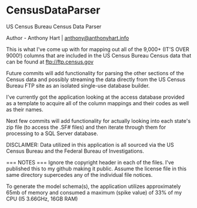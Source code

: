 # CensusDataParser
US Census Bureau Census Data Parser

Author - Anthony Hart | anthony@anthonyhart.info

This is what I've come up with for mapping out all of the 9,000+ (IT'S OVER 9000!) columns that are included in the US Census Bureau Census data that can be found at ftp://ftp.census.gov

Future commits will add functionality for parsing the other sections of the Census data and possibly streaming the data directly from the US Census Bureau FTP site as an isolated single-use database builder.

I've currently got the application looking at the access database provided as a template to acquire all of the column mappings and their codes as well as their names.

Next few commits will add functionality for actually looking into each state's zip file (to access the .SF# files) and then iterate through them for processing to a SQL Server database.

DISCLAIMER: Data utilized in this application is all sourced via the US Census Bureau and the Federal Bureau of Investigations.

=== NOTES ===
Ignore the copyright header in each of the files. I've published this to my github making it public. Assume the license file in this same directory supercedes any of the individual file notices.

To generate the model schema(s), the application utilizes approximately 65mb of memory and consumed a maximum (spike value) of 33% of my CPU (I5 3.66GHz, 16GB RAM)